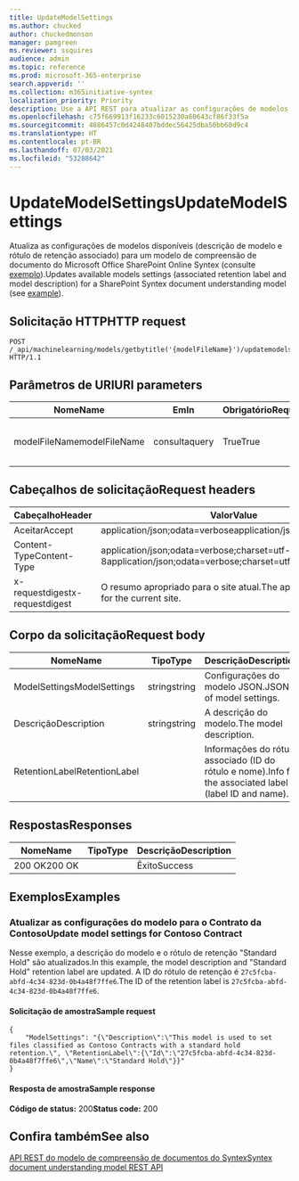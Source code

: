 ```yaml
---
title: UpdateModelSettings
ms.author: chucked
author: chuckedmonson
manager: pamgreen
ms.reviewer: ssquires
audience: admin
ms.topic: reference
ms.prod: microsoft-365-enterprise
search.appverid: ''
ms.collection: m365initiative-syntex
localization_priority: Priority
description: Use a API REST para atualizar as configurações de modelos disponíveis para um modelo de compreensão de documentos.
ms.openlocfilehash: c75f669913f16233c6015230a60643cf86f33f5a
ms.sourcegitcommit: 4886457c0d4248407bddec56425dba50bb60d9c4
ms.translationtype: HT
ms.contentlocale: pt-BR
ms.lasthandoff: 07/03/2021
ms.locfileid: "53288642"
---
```

# <a name="updatemodelsettings"></a><span data-ttu-id="98910-103">UpdateModelSettings</span><span class="sxs-lookup"><span data-stu-id="98910-103">UpdateModelSettings</span></span>

<span data-ttu-id="98910-104">Atualiza as configurações de modelos disponíveis (descrição de modelo e rótulo de retenção associado) para um modelo de compreensão de documento do Microsoft Office SharePoint Online Syntex (consulte [exemplo](rest-updatemodelsettings-method.md#examples)).</span><span class="sxs-lookup"><span data-stu-id="98910-104">Updates available models settings (associated retention label and model description) for a SharePoint Syntex document understanding model (see [example](rest-updatemodelsettings-method.md#examples)).</span></span>

## <a name="http-request"></a><span data-ttu-id="98910-105">Solicitação HTTP</span><span class="sxs-lookup"><span data-stu-id="98910-105">HTTP request</span></span>

```HTTP
POST /_api/machinelearning/models/getbytitle('{modelFileName}')/updatemodelsettings HTTP/1.1
```

## <a name="uri-parameters"></a><span data-ttu-id="98910-106">Parâmetros de URI</span><span class="sxs-lookup"><span data-stu-id="98910-106">URI parameters</span></span>

|<span data-ttu-id="98910-107">Nome</span><span class="sxs-lookup"><span data-stu-id="98910-107">Name</span></span> |<span data-ttu-id="98910-108">Em</span><span class="sxs-lookup"><span data-stu-id="98910-108">In</span></span> |<span data-ttu-id="98910-109">Obrigatório</span><span class="sxs-lookup"><span data-stu-id="98910-109">Required</span></span>|<span data-ttu-id="98910-110">Tipo</span><span class="sxs-lookup"><span data-stu-id="98910-110">Type</span></span>|<span data-ttu-id="98910-111">Descrição</span><span class="sxs-lookup"><span data-stu-id="98910-111">Description</span></span>|
|-----|---|--------|----|-----------|
|<span data-ttu-id="98910-112">modelFileName</span><span class="sxs-lookup"><span data-stu-id="98910-112">modelFileName</span></span>|<span data-ttu-id="98910-113">consulta</span><span class="sxs-lookup"><span data-stu-id="98910-113">query</span></span>|<span data-ttu-id="98910-114">True</span><span class="sxs-lookup"><span data-stu-id="98910-114">True</span></span>|<span data-ttu-id="98910-115">string</span><span class="sxs-lookup"><span data-stu-id="98910-115">string</span></span>|<span data-ttu-id="98910-116">Nome do arquivo do modelo Syntex.</span><span class="sxs-lookup"><span data-stu-id="98910-116">Name of the Syntex model file.</span></span>|

## <a name="request-headers"></a><span data-ttu-id="98910-117">Cabeçalhos de solicitação</span><span class="sxs-lookup"><span data-stu-id="98910-117">Request headers</span></span>

| <span data-ttu-id="98910-118">Cabeçalho</span><span class="sxs-lookup"><span data-stu-id="98910-118">Header</span></span> | <span data-ttu-id="98910-119">Valor</span><span class="sxs-lookup"><span data-stu-id="98910-119">Value</span></span> |
|--------|-------|
|<span data-ttu-id="98910-120">Aceitar</span><span class="sxs-lookup"><span data-stu-id="98910-120">Accept</span></span>|<span data-ttu-id="98910-121">application/json;odata=verbose</span><span class="sxs-lookup"><span data-stu-id="98910-121">application/json;odata=verbose</span></span>|
|<span data-ttu-id="98910-122">Content-Type</span><span class="sxs-lookup"><span data-stu-id="98910-122">Content-Type</span></span>|<span data-ttu-id="98910-123">application/json;odata=verbose;charset=utf-8</span><span class="sxs-lookup"><span data-stu-id="98910-123">application/json;odata=verbose;charset=utf-8</span></span>|
|<span data-ttu-id="98910-124">x-requestdigest</span><span class="sxs-lookup"><span data-stu-id="98910-124">x-requestdigest</span></span>|<span data-ttu-id="98910-125">O resumo apropriado para o site atual.</span><span class="sxs-lookup"><span data-stu-id="98910-125">The appropriate digest for the current site.</span></span>|

## <a name="request-body"></a><span data-ttu-id="98910-126">Corpo da solicitação</span><span class="sxs-lookup"><span data-stu-id="98910-126">Request body</span></span>

|<span data-ttu-id="98910-127">Nome</span><span class="sxs-lookup"><span data-stu-id="98910-127">Name</span></span>    |<span data-ttu-id="98910-128">Tipo</span><span class="sxs-lookup"><span data-stu-id="98910-128">Type</span></span>   |<span data-ttu-id="98910-129">Descrição</span><span class="sxs-lookup"><span data-stu-id="98910-129">Description</span></span> |
|--------|-------|-------|
|<span data-ttu-id="98910-130">ModelSettings</span><span class="sxs-lookup"><span data-stu-id="98910-130">ModelSettings</span></span>|<span data-ttu-id="98910-131">string</span><span class="sxs-lookup"><span data-stu-id="98910-131">string</span></span>|<span data-ttu-id="98910-132">Configurações do modelo JSON.</span><span class="sxs-lookup"><span data-stu-id="98910-132">JSON of model settings.</span></span>|
|<span data-ttu-id="98910-133">Descrição</span><span class="sxs-lookup"><span data-stu-id="98910-133">Description</span></span>|<span data-ttu-id="98910-134">string</span><span class="sxs-lookup"><span data-stu-id="98910-134">string</span></span>|<span data-ttu-id="98910-135">A descrição do modelo.</span><span class="sxs-lookup"><span data-stu-id="98910-135">The model description.</span></span>|
|<span data-ttu-id="98910-136">RetentionLabel</span><span class="sxs-lookup"><span data-stu-id="98910-136">RetentionLabel</span></span>| |<span data-ttu-id="98910-137">Informações do rótulo associado (ID do rótulo e nome).</span><span class="sxs-lookup"><span data-stu-id="98910-137">Info for the associated label (label ID and name).</span></span>|

## <a name="responses"></a><span data-ttu-id="98910-138">Respostas</span><span class="sxs-lookup"><span data-stu-id="98910-138">Responses</span></span>

| <span data-ttu-id="98910-139">Nome</span><span class="sxs-lookup"><span data-stu-id="98910-139">Name</span></span>   | <span data-ttu-id="98910-140">Tipo</span><span class="sxs-lookup"><span data-stu-id="98910-140">Type</span></span>  | <span data-ttu-id="98910-141">Descrição</span><span class="sxs-lookup"><span data-stu-id="98910-141">Description</span></span>|
|--------|-------|------------|
|<span data-ttu-id="98910-142">200 OK</span><span class="sxs-lookup"><span data-stu-id="98910-142">200 OK</span></span>| |<span data-ttu-id="98910-143">Êxito</span><span class="sxs-lookup"><span data-stu-id="98910-143">Success</span></span>|

## <a name="examples"></a><span data-ttu-id="98910-144">Exemplos</span><span class="sxs-lookup"><span data-stu-id="98910-144">Examples</span></span>

### <a name="update-model-settings-for-contoso-contract"></a><span data-ttu-id="98910-145">Atualizar as configurações do modelo para o Contrato da Contoso</span><span class="sxs-lookup"><span data-stu-id="98910-145">Update model settings for Contoso Contract</span></span>

<span data-ttu-id="98910-146">Nesse exemplo, a descrição do modelo e o rótulo de retenção "Standard Hold" são atualizados.</span><span class="sxs-lookup"><span data-stu-id="98910-146">In this example, the model description and "Standard Hold" retention label are updated.</span></span> <span data-ttu-id="98910-147">A ID do rótulo de retenção é `27c5fcba-abfd-4c34-823d-0b4a48f7ffe6`.</span><span class="sxs-lookup"><span data-stu-id="98910-147">The ID of the retention label is `27c5fcba-abfd-4c34-823d-0b4a48f7ffe6`.</span></span>

#### <a name="sample-request"></a><span data-ttu-id="98910-148">Solicitação de amostra</span><span class="sxs-lookup"><span data-stu-id="98910-148">Sample request</span></span>

```HTTP
{
    "ModelSettings": "{\"Description\":\"This model is used to set files classified as Contoso Contracts with a standard hold retention.\", \"RetentionLabel\":{\"Id\":\"27c5fcba-abfd-4c34-823d-0b4a48f7ffe6\",\"Name\":\"Standard Hold\"}}"
}

```

#### <a name="sample-response"></a><span data-ttu-id="98910-149">Resposta de amostra</span><span class="sxs-lookup"><span data-stu-id="98910-149">Sample response</span></span>

<span data-ttu-id="98910-150">**Código de status:** 200</span><span class="sxs-lookup"><span data-stu-id="98910-150">**Status code:** 200</span></span>

## <a name="see-also"></a><span data-ttu-id="98910-151">Confira também</span><span class="sxs-lookup"><span data-stu-id="98910-151">See also</span></span>

[<span data-ttu-id="98910-152">API REST do modelo de compreensão de documentos do Syntex</span><span class="sxs-lookup"><span data-stu-id="98910-152">Syntex document understanding model REST API</span></span>](syntex-model-rest-api.md)
